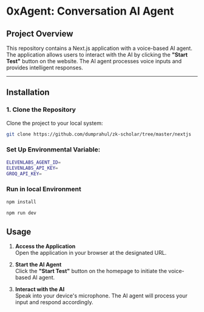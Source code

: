 # 0xAgent: Conversation AI Agent

## Project Overview
This repository contains a Next.js application with a voice-based AI agent. The application allows users to interact with the AI by clicking the **"Start Test"** button on the website. The AI agent processes voice inputs and provides intelligent responses.

---



## Installation

### 1. Clone the Repository
Clone the project to your local system:
```bash
git clone https://github.com/dumprahul/zk-scholar/tree/master/nextjs
```

### Set Up Environmental Variable:
```bash
ELEVENLABS_AGENT_ID=
ELEVENLABS_API_KEY=
GROQ_API_KEY=
```

### Run in local Environment
```bash
npm install

npm run dev

```

## Usage

1. **Access the Application**  
   Open the application in your browser at the designated URL.

2. **Start the AI Agent**  
   Click the **"Start Test"** button on the homepage to initiate the voice-based AI agent.

3. **Interact with the AI**  
   Speak into your device's microphone. The AI agent will process your input and respond accordingly.
